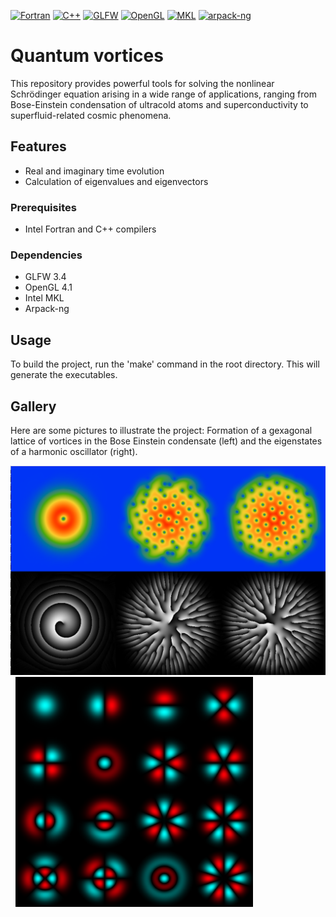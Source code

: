 [![Fortran](https://img.shields.io/badge/Fortran-2003-blue)](https://en.wikipedia.org/wiki/Fortran_2003)
[![C++](https://img.shields.io/badge/C%2B%2B-11-blue)](https://en.cppreference.com/w/cpp/11)
[![GLFW](https://img.shields.io/badge/GLFW-3.4-blue)](https://www.glfw.org)
[![OpenGL](https://img.shields.io/badge/OpenGL-4.1-blue)](https://www.opengl.org/)
[![MKL](https://img.shields.io/badge/Intel%20MKL-2023.2-blue)](https://software.intel.com/content/www/us/en/develop/tools/math-kernel-library.html)
[![arpack-ng](https://img.shields.io/badge/arpack-ng-blue?logo=github)](https://github.com/opencollab/arpack-ng)


# Quantum vortices

This repository provides powerful tools for solving the nonlinear Schrödinger equation arising in a wide range of applications, ranging from Bose-Einstein condensation of ultracold atoms and superconductivity to superfluid-related cosmic phenomena.

## Features
- Real and imaginary time evolution
- Calculation of eigenvalues and eigenvectors

### Prerequisites
- Intel Fortran and C++ compilers

### Dependencies
- GLFW 3.4
- OpenGL 4.1
- Intel MKL
- Arpack-ng

## Usage
To build the project, run the 'make' command in the root directory. This will generate the executables.

## Gallery

Here are some pictures to illustrate the project: Formation of a gexagonal lattice of vortices in the Bose Einstein condensate (left) and the eigenstates of a harmonic oscillator (right).

<p>
  <img src="images/quantum_vortices.png" alt="Image 1" width="570" style="margin-right: 50;"> &nbsp
  <img src="images/oscillator.png" alt="Image 2" width="380">
</p>
